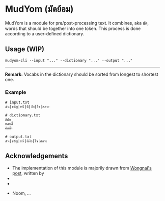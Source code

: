 # MudYom (มัดย้อม)
MudYom is a module for pre/post-processing text. It combines, aka มัด, words that should be together into one token. This process is done according to a user-defined dictionary.


## Usage (WIP)
```
mudyom-cli --input "..." --dictionary "..." --output "..."
```
****
**Remark:** Vocabs in the dictionary should be sorted from longest to shortest one.

### Example
```
# input.txt
ฉัน|ขวัญ|หนี|ตี|ฝ่อ|ใจ|สลาย

# dictionary.txt
ตีฝ่อ
หลบลี้
คิดถึง

# output.txt
ฉัน|ขวัญ|หนี|ตีฝ่อ|ใจ|สลาย
```

## Acknowledgements
- The implementation of this module is majorily drawn from [Wongnai's post][post], written by 
- 
- 
[post]: https://life.wongnai.com/wongnai-search-improvement-using-machine-learning-part1-e0777b65979e
- Noom, ...